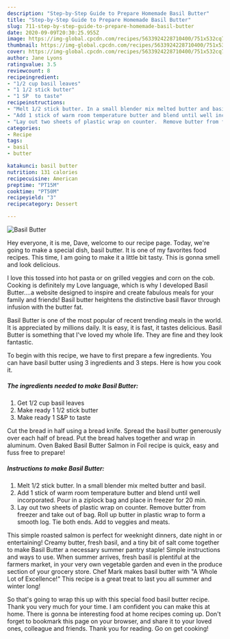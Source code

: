 ```yaml
---
description: "Step-by-Step Guide to Prepare Homemade Basil Butter"
title: "Step-by-Step Guide to Prepare Homemade Basil Butter"
slug: 711-step-by-step-guide-to-prepare-homemade-basil-butter
date: 2020-09-09T20:30:25.955Z
image: https://img-global.cpcdn.com/recipes/5633924228710400/751x532cq70/basil-butter-recipe-main-photo.jpg
thumbnail: https://img-global.cpcdn.com/recipes/5633924228710400/751x532cq70/basil-butter-recipe-main-photo.jpg
cover: https://img-global.cpcdn.com/recipes/5633924228710400/751x532cq70/basil-butter-recipe-main-photo.jpg
author: Jane Lyons
ratingvalue: 3.5
reviewcount: 8
recipeingredient:
- "1/2 cup basil leaves"
- "1 1/2 stick butter"
- "1 SP  to taste"
recipeinstructions:
- "Melt 1/2 stick butter. In a small blender mix melted butter and basil."
- "Add 1 stick of warm room temperature butter and blend until well incorporated.  Pour in a ziplock bag and place in freezer for 20 min."
- "Lay out two sheets of plastic wrap on counter.  Remove butter from freezer and take out of bag.  Roll up butter in plastic wrap to form a smooth log.  Tie both ends.  Add to veggies and meats."
categories:
- Recipe
tags:
- basil
- butter

katakunci: basil butter 
nutrition: 131 calories
recipecuisine: American
preptime: "PT15M"
cooktime: "PT50M"
recipeyield: "3"
recipecategory: Dessert

---
```



![Basil Butter](https://img-global.cpcdn.com/recipes/5633924228710400/751x532cq70/basil-butter-recipe-main-photo.jpg)

Hey everyone, it is me, Dave, welcome to our recipe page. Today, we're going to make a special dish, basil butter. It is one of my favorites food recipes. This time, I am going to make it a little bit tasty. This is gonna smell and look delicious.

I love this tossed into hot pasta or on grilled veggies and corn on the cob. Cooking is definitely my Love language, which is why I developed Basil Butter….a website designed to inspire and create fabulous meals for your family and friends! Basil butter heightens the distinctive basil flavor through infusion with the butter fat.

Basil Butter is one of the most popular of recent trending meals in the world. It is appreciated by millions daily. It is easy, it is fast, it tastes delicious. Basil Butter is something that I've loved my whole life. They are fine and they look fantastic.


To begin with this recipe, we have to first prepare a few ingredients. You can have basil butter using 3 ingredients and 3 steps. Here is how you cook it.

<!--inarticleads1-->

##### The ingredients needed to make Basil Butter:

1. Get 1/2 cup basil leaves
1. Make ready 1 1/2 stick butter
1. Make ready 1 S&amp;P  to taste


Cut the bread in half using a bread knife. Spread the basil butter generously over each half of bread. Put the bread halves together and wrap in aluminum. Oven Baked Basil Butter Salmon in Foil recipe is quick, easy and fuss free to prepare! 

<!--inarticleads2-->

##### Instructions to make Basil Butter:

1. Melt 1/2 stick butter. In a small blender mix melted butter and basil.
1. Add 1 stick of warm room temperature butter and blend until well incorporated.  Pour in a ziplock bag and place in freezer for 20 min.
1. Lay out two sheets of plastic wrap on counter.  Remove butter from freezer and take out of bag.  Roll up butter in plastic wrap to form a smooth log.  Tie both ends.  Add to veggies and meats.


This simple roasted salmon is perfect for weeknight dinners, date night in or entertaining! Creamy butter, fresh basil, and a tiny bit of salt come together to make Basil Butter a necessary summer pantry staple! Simple instructions and ways to use. When summer arrives, fresh basil is plentiful at the farmers market, in your very own vegetable garden and even in the produce section of your grocery store. Chef Mark makes basil butter with &#34;A Whole Lot of Excellence!&#34; This recipe is a great treat to last you all summer and winter long! 

So that's going to wrap this up with this special food basil butter recipe. Thank you very much for your time. I am confident you can make this at home. There is gonna be interesting food at home recipes coming up. Don't forget to bookmark this page on your browser, and share it to your loved ones, colleague and friends. Thank you for reading. Go on get cooking!
